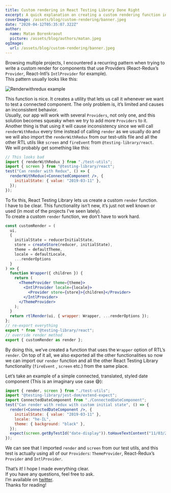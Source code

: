```yaml
---
title: Custom rendering in React Testing Library Done Right
excerpt: A quick explanation on creating a custom rendering function in RTL
coverImage: /assets/blog/custom-rendering/banner.jpeg
date: "2020-04-12T05:35:07.322Z"
author:
  name: Matan Borenkraout
  picture: /assets/blog/authors/matan.jpeg
ogImage:
  url: /assets/blog/custom-rendering/banner.jpeg
---
```


Browsing multiple projects, I encountered a recurring pattern when trying to write a custom render for components that use Providers (React-Redux’s `Provider`, React-Intl’s `IntlProvider` for example).  
This pattern usually looks like this:

![Renderwithredux example](./images/banner.jpg)

This function is nice. It creates a utility that lets us call it whenever we want to test a connected component. The only problem is, it’s limited and causes an inconsistent behavior.  
Usually, our app will work with several `Providers`, not only one, and this solution becomes squeaky when we try to add more `Providers` to it.  
Another thing is that using it will cause inconsistency since we will call `renderWithRedux` every time instead of calling `render` as we usually do and we will also import the `renderWithRedux` from our test-utils file and all the other RTL utils like `screen` and `fireEvent` from `@testing-library/react`.  
We will probably get something like this:

```jsx
// This looks bad
import { renderWithRedux } from "./test-utils";
import { screen } from "@testing-library/react";
test("Can render with Redux", () => {
  renderWithRedux(<ConnectedComponent />, {
    initialState: { value: "2019-03-11" },
  });
});
```

To fix this, React Testing Library lets us create a custom `render` function.  
I have to be clear. This functionality isn’t new, it’s just not well known or used (in most of the projects I’ve seen lately).  
To create a custom `render` function, we don’t have to work hard.

```jsx
const customRender = (
  ui,
  {
    initialState = reducerInitialState,
    store = createStore(reducer, initialState),
    theme = defaultTheme,
    locale = defaultLocale,
    ...renderOptions
  }
) => {
  function Wrapper({ children }) {
    return (
      <ThemeProvider theme={theme}>
        <IntlProvider locale={locale}>
          <Provider store={store}>{children}</Provider>
        </IntlProvider>
      </ThemeProvider>
    );
  }
  return rtlRender(ui, { wrapper: Wrapper, ...renderOptions });
};
// re-export everything
export * from "@testing-library/react";
// override render method
export { customRender as render };
```

By doing this, we’ve created a function that uses the `Wrapper` option of RTL’s `render`. On top of it all, we also exported all the other functionalities so now we can import our `render` function and all the other React Testing Library functionality (`fireEvent` , `screen` etc.) from the same place.

Let’s take an example of a simple connected, translated, styled date component (This is an imaginary use case 😅):

```jsx
import { render, screen } from "./test-utils";
import "@testing-library/jest-dom/extend-expect";
import ConnectedDateComponent from "./ConnectedDateComponent";
test("Can render with redux with custom initial state", () => {
  render(<ConnectedDateComponent />, {
    initialState: { value: "2019-03-11" },
    locale: "he-IL",
    theme: { background: "black" },
  });
  expect(screen.getByTestId("date-display")).toHaveTextContent("11/03/2019");
});
```

We can see that I imported `render` and `screen` from our test utils, and this test is actually using all of our `Providers`: `ThemeProvider`, React-Redux’s `Provider` and `IntlProvider`.

That’s it! I hope I made everything clear.  
If you have any questions, feel free to ask.  
I’m available on [twitter](https://twitter.com/matanbobi).  
Thanks for reading!
